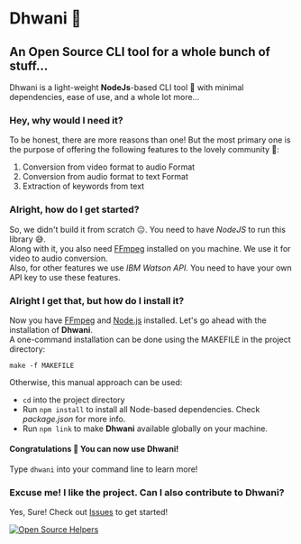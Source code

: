 # Dhwani 🎵
## An Open Source CLI tool for a whole bunch of stuff...
Dhwani is a light-weight **NodeJs**-based CLI tool 🚀 with minimal dependencies, ease of use, and a whole lot more...

### Hey, why would I need it?
To be honest, there are more reasons than one! But the most primary one is the purpose of offering the following features to the lovely community 🤗: 
1. Conversion from video format to audio Format
2. Conversion from audio format to text Format
3. Extraction of keywords from text

### Alright, how do I get started?
So, we didn't build it from scratch 😐. You need to have *NodeJS* to run this library 😅.  
Along with it, you also need [FFmpeg](http://ffmpeg.org/) installed on you machine. We use it for video to audio conversion.  
Also, for other features we use *IBM Watson API.* You need to have your own API key to use these features.

### Alright I get that, but how do I install it?
Now you have [FFmpeg](http://ffmpeg.org/) and [Node.js](https://nodejs.org/) installed. Let's go ahead with the installation of **Dhwani**.  
A one-command installation can be done using the MAKEFILE in the project directory: 
```
make -f MAKEFILE
```
Otherwise, this manual approach can be used:
* `cd` into the project directory
* Run `npm install` to install all Node-based dependencies. Check *package.json* for more info.
* Run `npm link` to make **Dhwani** available globally on your machine.

#### Congratulations 👏 You can now use Dhwani!
Type `dhwani` into your command line to learn more! 

### Excuse me! I like the project. Can I also contribute to Dhwani?
Yes, Sure! Check out [Issues](https://github.com/sagar-jadhav/dhwani/issues) to get started!

[![Open Source Helpers](https://www.codetriage.com/sagar-jadhav/dhwani/badges/users.svg)](https://www.codetriage.com/sagar-jadhav/dhwani)
